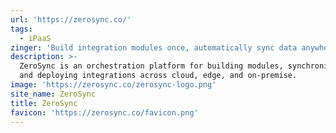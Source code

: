 ```yaml
---
url: 'https://zerosync.co/'
tags:
  - iPaaS
zinger: 'Build integration modules once, automatically sync data anywhere'
description: >-
  ZeroSync is an orchestration platform for building modules, synchronizing data
  and deploying integrations across cloud, edge, and on-premise.
image: 'https://zerosync.co/zerosync-logo.png'
site_name: ZeroSync
title: ZeroSync
favicon: 'https://zerosync.co/favicon.png'
---
```


